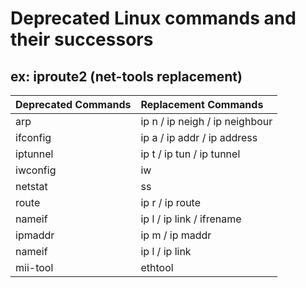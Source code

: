 # Deprecated Linux commands and their successors
## ex: iproute2 (net-tools replacement)

| Deprecated Commands | Replacement Commands           |
| :------------------ | :----------------------------- |
| arp                 | ip n / ip neigh / ip neighbour |
| ifconfig            | ip a / ip addr / ip address    |
| iptunnel            | ip t / ip tun / ip tunnel      |
| iwconfig            | iw                             |
| netstat             | ss                             |
| route               | ip r / ip route                |
| nameif              | ip l / ip link / ifrename      |
| ipmaddr             | ip m / ip maddr                |
| nameif              | ip l / ip link                 |
| mii-tool            | ethtool                        |


